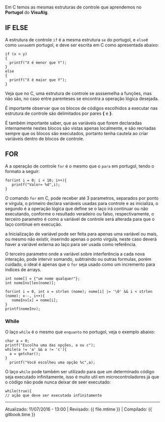 Em C temos as mesmas estruturas de controle que aprendemos no **Portugol** do **VisuAlg**.

## IF ELSE

A estrutura de controle `if` é a mesma estrutura `se` do portugol, e `else`é como `senao`em portugol, e deve ser escrita em C como apresentada abaixo:

```
if (x < y) 
{
  printf("X é menor que Y");
}
else
{
  printf("X é maior que Y");
}
```

Veja que no C, uma estrutura de controle se asssemelha a funções, mas não são, no caso entre parenteses se encontra a operação lógica desejada.

É importante observar que os blocos de códigos escolhidos a executar nas estrutura de controle são delimitados por pares **{** e **}**.

É também importante saber, que as variáveis que forem declaradas internamente nestes blocos são vistas apenas localmente, e são recriadas sempre que os blocos são executados, portanto tenha cautela ao criar variáveis dentro de blocos de controle.

## FOR

A a operação de controle `for` é o mesmo que o `para` em portugol, tendo o formato a seguir:

```
for(int i = 0; i < 10; i++){
   printf("Valor= %d",i);
}
```

O comando `for` em C, pode receber até 3 parametros, separados por ponto e vírgula, o primeiro declara variáveis usadas para controle e as inicializa, o segundo é a operação lógica que define se o laço irá continuar ou não executando, conforme o resultado veradeiro ou falso, respectivamente, o terceiro parametro é como a variável de controle será alterada para que o laço continue em execução.

a Inicialização de variável pode ser feita para apenas uma variável ou mais, ou mesmo não existir, inserindo apenas o ponto virgula, neste caso deverá haver a variável externa ao laço para ser usada como referência.

O terceiro parametro onde a variável sobre interferência a cada nova interação, pode intervir somando, subtraindo ou outras formulas, porém cuidado, o ideal é apenas que o `for` seja usado como um incremento para indices de arrays.

```
int nome[] = {"um nome qualquer"};
int nomeInv[len(nome)];

for(int i = 0, int x = strlen (nome); nome[i] |= '\0' && i < strlen (nome); x--, i++){
   nomeInv[x] = nome[i];
}
printf(nomeInv);
```

### While

O laço `while` é o mesmo que `enquanto` no portugol, veja o exemplo abaixo:

```
char a = 0;
printf("Escolha uma das opções, a ou c");
while(a != 'a' && a != 'c'){
  a = getchar();
}
  printf("Você escolheu uma opção %c",a);
```

O laço `while` pode também ser utilizado para que um determinado código seja executado infinitamente, isso é muito util em microcontroladores já que o código não pode nunca deixar de seer executado:

```
while(true){
// ação que deve ser executada infinitamente
```


---

Atualizado: 11/07/2016 - 13:00 | Revisado: {{ file.mtime }} | Compilado: {{ gitbook.time }}

